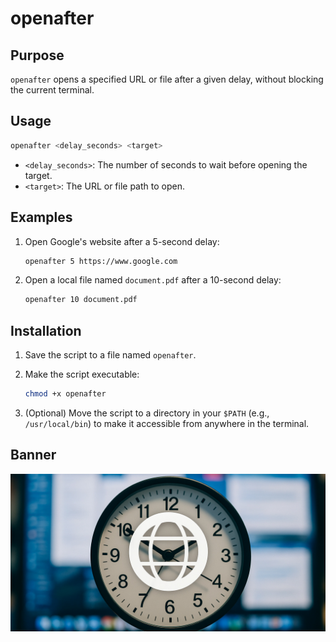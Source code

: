# openafter

## Purpose

`openafter` opens a specified URL or file after a given delay, without blocking the current terminal.

## Usage

```bash
openafter <delay_seconds> <target>
```

*   `<delay_seconds>`: The number of seconds to wait before opening the target.
*   `<target>`: The URL or file path to open.

## Examples

1.  Open Google's website after a 5-second delay:

    ```bash
    openafter 5 https://www.google.com
    ```

2.  Open a local file named `document.pdf` after a 10-second delay:

    ```bash
    openafter 10 document.pdf
    ```

## Installation

1.  Save the script to a file named `openafter`.
2.  Make the script executable:

    ```bash
    chmod +x openafter
    ```

3.  (Optional) Move the script to a directory in your `$PATH` (e.g., `/usr/local/bin`) to make it accessible from anywhere in the terminal.

## Banner

![Banner Image](banner.jpg)